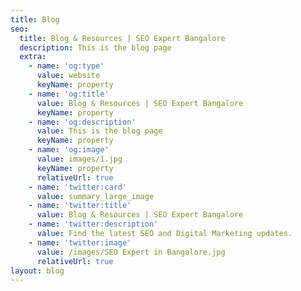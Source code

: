 ```yaml
---
title: Blog
seo:
  title: Blog & Resources | SEO Expert Bangalore
  description: This is the blog page
  extra:
    - name: 'og:type'
      value: website
      keyName: property
    - name: 'og:title'
      value: Blog & Resources | SEO Expert Bangalore
      keyName: property
    - name: 'og:description'
      value: This is the blog page
      keyName: property
    - name: 'og:image'
      value: images/1.jpg
      keyName: property
      relativeUrl: true
    - name: 'twitter:card'
      value: summary_large_image
    - name: 'twitter:title'
      value: Blog & Resources | SEO Expert Bangalore
    - name: 'twitter:description'
      value: Find the latest SEO and Digital Marketing updates.
    - name: 'twitter:image'
      value: /images/SEO Expert in Bangalore.jpg
      relativeUrl: true
layout: blog
---
```

